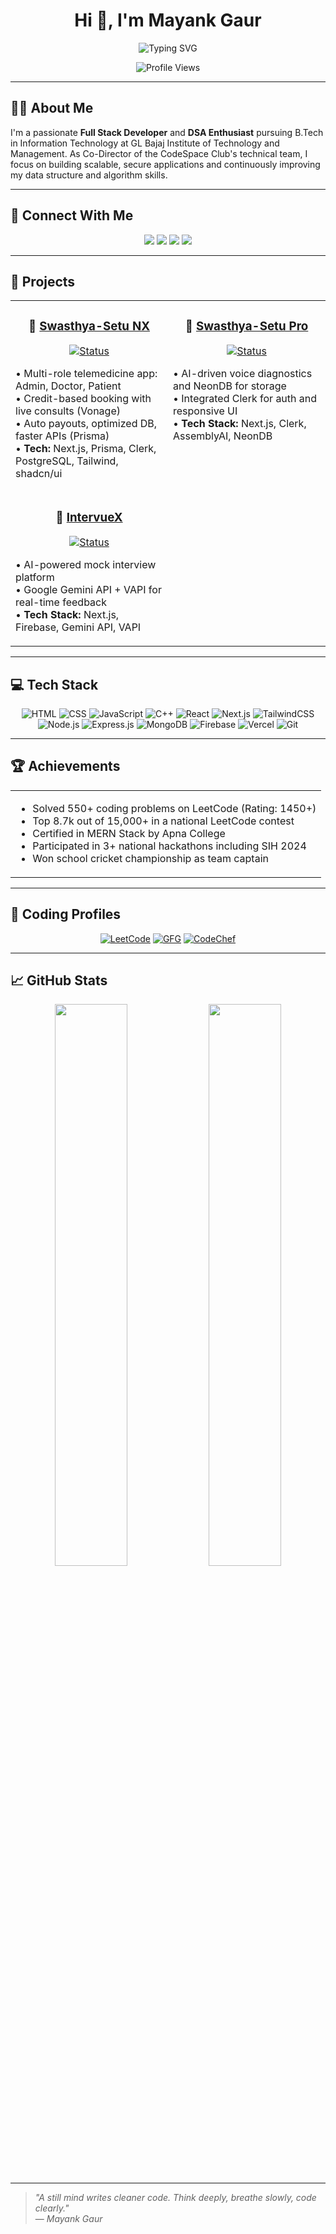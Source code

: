 <h1 align="center">Hi 👋, I'm Mayank Gaur</h1>

<div align="center">
  <img src="https://readme-typing-svg.herokuapp.com?font=Fira+Code&weight=600&size=24&pause=1000&color=0EA5E9&center=true&vCenter=true&random=false&width=500&height=60&lines=Full+Stack+MERN+Developer;DSA+Enthusiast;CodeSpace+Tech+Co-Director;550%2B+DSA+Problems+Solved;Java+Backend+Enthusiast;Python+Django+Enthusiast" alt="Typing SVG" />
</div>

<p align="center">
  <img src="https://komarev.com/ghpvc/?username=mayankgaur0405&color=blueviolet&style=for-the-badge" alt="Profile Views" />
</p>

---

## 👨‍💻 About Me

I'm a passionate **Full Stack Developer** and **DSA Enthusiast** pursuing B.Tech in Information Technology at GL Bajaj Institute of Technology and Management. As Co-Director of the CodeSpace Club's technical team, I focus on building scalable, secure applications and continuously improving my data structure and algorithm skills.

---

## 📱 Connect With Me

<div align="center">
  <a href="mailto:mayankgaur1504@gmail.com"><img src="https://img.shields.io/badge/Email-D14836?style=for-the-badge&logo=gmail&logoColor=white" /></a>
  <a href="https://www.linkedin.com/in/mayank-gaur-36b382254/"><img src="https://img.shields.io/badge/LinkedIn-0077B5?style=for-the-badge&logo=linkedin&logoColor=white" /></a>
  <a href="https://github.com/mayankgaur0405"><img src="https://img.shields.io/badge/GitHub-100000?style=for-the-badge&logo=github&logoColor=white" /></a>
  <a href="https://my-portfolio-five-ebon-31.vercel.app/"><img src="https://img.shields.io/badge/Portfolio-FF5722?style=for-the-badge&logo=todoist&logoColor=white" /></a>
</div>

---

## 🚀 Projects

<div align="center">
  <table>
    <tr>
      <td width="50%" valign="top">
        <h3 align="center">🏥 <a href="https://github.com/mayankgaur0405/Swasthya-Setu-NX.git">Swasthya-Setu NX</a></h3>
        <p align="center">
          <a href="https://swasthya-setu-nx.vercel.app/">
            <img src="https://img.shields.io/badge/Status-Live-success?style=for-the-badge" alt="Status" />
          </a>
        </p>
         <p>
  • Multi-role telemedicine app: Admin, Doctor, Patient<br>
  • Credit-based booking with live consults (Vonage)<br>
  • Auto payouts, optimized DB, faster APIs (Prisma)<br>
  • <b>Tech:</b> Next.js, Prisma, Clerk, PostgreSQL, Tailwind, shadcn/ui
</p>
      </td>
      <td width="50%" valign="top">
        <h3 align="center">🧠 <a href="https://github.com/mayankgaur0405/Swasthya-Setu-Pro">Swasthya-Setu Pro</a></h3>
        <p align="center">
          <a href="https://swasthya-setu-pro.vercel.app">
            <img src="https://img.shields.io/badge/Status-In_Progress-yellow?style=for-the-badge" alt="Status" />
          </a>
        </p>
        <p>
          • AI-driven voice diagnostics and NeonDB for storage<br>
          • Integrated Clerk for auth and responsive UI<br>
          • <b>Tech Stack:</b> Next.js, Clerk, AssemblyAI, NeonDB
        </p>
      </td>
    </tr>
    <tr>
      <td width="50%" valign="top">
        <h3 align="center">🎤 <a href="https://github.com/mayankgaur0405/IntervueX">IntervueX</a></h3>
        <p align="center">
          <a href="https://intervue-x.vercel.app/">
            <img src="https://img.shields.io/badge/Status-Prototype-orange?style=for-the-badge" alt="Status" />
          </a>
        </p>
        <p>
          • AI-powered mock interview platform<br>
          • Google Gemini API + VAPI for real-time feedback<br>
          • <b>Tech Stack:</b> Next.js, Firebase, Gemini API, VAPI
        </p>
      </td>
    </tr>
  </table>
</div>

---

## 💻 Tech Stack

<div align="center">

![HTML](https://img.shields.io/badge/HTML5-E34F26?style=for-the-badge&logo=html5&logoColor=white)
![CSS](https://img.shields.io/badge/CSS3-1572B6?style=for-the-badge&logo=css3&logoColor=white)
![JavaScript](https://img.shields.io/badge/JavaScript-F7DF1E?style=for-the-badge&logo=javascript&logoColor=black)
![C++](https://img.shields.io/badge/C++-00599C?style=for-the-badge&logo=c%2B%2B&logoColor=white)
![React](https://img.shields.io/badge/React-20232A?style=for-the-badge&logo=react&logoColor=61DAFB)
![Next.js](https://img.shields.io/badge/Next.js-000000?style=for-the-badge&logo=nextdotjs&logoColor=white)
![TailwindCSS](https://img.shields.io/badge/Tailwind_CSS-38B2AC?style=for-the-badge&logo=tailwind-css&logoColor=white)
![Node.js](https://img.shields.io/badge/Node.js-339933?style=for-the-badge&logo=nodedotjs&logoColor=white)
![Express.js](https://img.shields.io/badge/Express.js-000000?style=for-the-badge&logo=express&logoColor=white)
![MongoDB](https://img.shields.io/badge/MongoDB-4EA94B?style=for-the-badge&logo=mongodb&logoColor=white)
![Firebase](https://img.shields.io/badge/Firebase-FFCA28?style=for-the-badge&logo=firebase&logoColor=black)
![Vercel](https://img.shields.io/badge/Vercel-000000?style=for-the-badge&logo=vercel&logoColor=white)
![Git](https://img.shields.io/badge/Git-F05032?style=for-the-badge&logo=git&logoColor=white)

</div>

---

## 🏆 Achievements

<div align="center">
  <table>
    <tr>
      <td>
        <ul>
          <li>Solved 550+ coding problems on LeetCode (Rating: 1450+)</li>
          <li>Top 8.7k out of 15,000+ in a national LeetCode contest</li>
          <li>Certified in MERN Stack by Apna College</li>
          <li>Participated in 3+ national hackathons including SIH 2024</li>
          <li>Won school cricket championship as team captain</li>
        </ul>
      </td>
    </tr>
  </table>
</div>

---

## 🌟 Coding Profiles

<div align="center">

[![LeetCode](https://img.shields.io/badge/LeetCode-FFA116?style=for-the-badge&logo=LeetCode&logoColor=black)](https://leetcode.com/u/mayankgaur_8/)
[![GFG](https://img.shields.io/badge/GeeksforGeeks-298D46?style=for-the-badge&logo=geeksforgeeks&logoColor=white)](https://www.geeksforgeeks.org/user/mayankgapzpp/)
[![CodeChef](https://img.shields.io/badge/CodeChef-%23964B00.svg?style=for-the-badge&logo=CodeChef&logoColor=white)](https://www.codechef.com/users/mayankgaur_8)

</div>

---

## 📈 GitHub Stats

<div align="center">
  <img width="48%" src="https://streak-stats.demolab.com/?user=mayankgaur0405&theme=radical&hide_border=true" />
  <img width="48%" src="https://github-readme-activity-graph.vercel.app/graph?username=mayankgaur0405&bg_color=1a1b27&color=628fda&line=2fcbfe&point=ffffff&area=true&hide_border=true" />
</div>


---

> _"A still mind writes cleaner code. Think deeply, breathe slowly, code clearly."_  
> — *Mayank Gaur*



